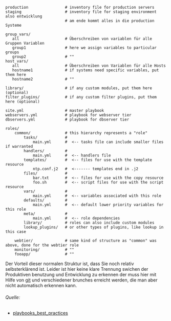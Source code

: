 ```
production                # inventory file for production servers
staging                   # inventory file for staging environment also entwicklung
                          # am ende kommt alles in die production Systeme

group_vars/
   all                    # Überschreiben von variablen für alle Gruppen Variablen
   group1                 # here we assign variables to particular groups
   group2                 # ""
host_vars/
   all                    # Überschreiben von Variablen für alle Hosts
   hostname1              # if systems need specific variables, put them here
   hostname2              # ""

library/                  # if any custom modules, put them here (optional)
filter_plugins/           # if any custom filter plugins, put them here (optional)

site.yml                  # master playbook
webservers.yml            # playbook for webserver tier
dbservers.yml             # playbook for dbserver tier

roles/
    common/               # this hierarchy represents a "role"
        tasks/            #
            main.yml      #  <-- tasks file can include smaller files if warranted
        handlers/         #
            main.yml      #  <-- handlers file
        templates/        #  <-- files for use with the template resource
            ntp.conf.j2   #  <------- templates end in .j2
        files/            #
            bar.txt       #  <-- files for use with the copy resource
            foo.sh        #  <-- script files for use with the script resource
        vars/             #
            main.yml      #  <-- variables associated with this role
        defaults/         #
            main.yml      #  <-- default lower priority variables for this role
        meta/             #
            main.yml      #  <-- role dependencies
        library/          # roles can also include custom modules
        lookup_plugins/   # or other types of plugins, like lookup in this case

    webtier/              # same kind of structure as "common" was above, done for the webtier role
    monitoring/           # ""
    fooapp/               # ""
```

Der Vorteil dieser normalen Struktur ist, dass Sie noch relativ selbsterklärend ist. Leider ist hier keine klare Trennung swichen der Produktiven benutzung und Entwicklung zu erkennen der muss hier mit Hilfe von [git](../git) und verschiedener brunches erreicht werden, die man aber nicht automatisch erkennen kann.

###### Quelle: 
* [playbooks_best_practices](http://docs.ansible.com/ansible/playbooks_best_practices.html)
